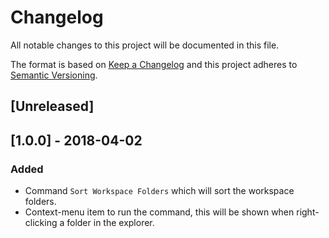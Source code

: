 # Changelog
All notable changes to this project will be documented in this file.

The format is based on [Keep a Changelog](http://keepachangelog.com/en/1.0.0/)
and this project adheres to [Semantic Versioning](http://semver.org/spec/v2.0.0.html).

## [Unreleased]

## [1.0.0] - 2018-04-02
### Added
- Command `Sort Workspace Folders` which will sort the workspace folders.
- Context-menu item to run the command, this will be shown when right-clicking a folder in the explorer.